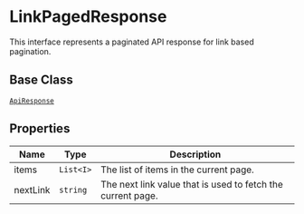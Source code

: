 
# LinkPagedResponse

This interface represents a paginated API response for link based pagination.

## Base Class

[`ApiResponse`](../doc/api-response.md)

## Properties

| Name | Type | Description |
|  --- | --- | --- |
| items | `List<I>` | The list of items in the current page. |
| nextLink | `string` | The next link value that is used to fetch the current page. |

